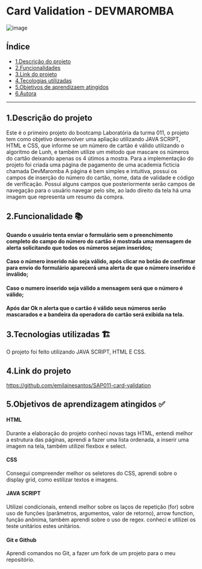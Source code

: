# Card Validation  - DEVMAROMBA

![image](https://github.com/emilainesantos/SAP011-card-validation/assets/84165229/430d358a-c18c-4579-bc22-5ca54a03cfea)




## Índice

* [1.Descrição do projeto](1#-Descrição-do-projeto)
* [2.Funcionalidades](2#-Funcionalidades)
* [3.Link do projeto](3#-Link-do-projeto)
* [4.Tecologias utilizadas](4#-Tecnologias-utilizadas)
* [5.Objetivos de aprendizaem atingidos](5#-Objetivos-de-aprendizagem-atingidos)
* [6.Autora](6#-Autora)
  

***




## 1.Descrição do projeto 

Este é o primeiro projeto do bootcamp Laboratória da turma 011, o projeto tem como
objetivo desenvolver uma apliação utilizando JAVA SCRIPT, HTML e CSS, que informe se 
um número de cartão é válido utilizando o algoritmo de Lunh, e também utilize um
método que mascare os números do cartão deixando apenas os 4 útimos a mostra.
Para a implementação do projeto foi criada uma página de pagamento de uma academia
ficticia chamada DevMaromba A página é bem simples e intuitiva, possui os campos de inserção 
do número do cartão, nome, data de validade e código de verificação. Possui alguns campos 
que posteriormente serão campos de navegação para o usuário navegar pelo site, ao lado direito 
da tela há uma imagem que representa um resumo da compra.




## 2.Funcionalidade 📚

#### Quando o usuário tenta enviar o formulário sem o preenchimento completo do campo do número do cartão é mostrada uma mensagem de alerta solicitando que todos os números sejam inseridos;

#### Caso o número inserido não seja válido, após clicar no botão de confirmar para envio do formulário aparecerá uma alerta de que o número inserido é inválido;

#### Caso o numero inserido seja válido a mensagem será que o número é válido;

#### Após dar Ok n alerta que o cartão é válido seus números serão mascarados e a bandeira da operadora do cartão será exibida na tela.






## 3.Tecnologias utilizadas 🏗️

O projeto foi feito utilizando JAVA SCRIPT, HTML E CSS.


## 4.Link do projeto 
https://github.com/emilainesantos/SAP011-card-validation



## 5.Objetivos de aprendizagem atingidos ✅

#### HTML
Durante a elaboração do projeto conheci novas tags HTML, entendi melhor a estrutura das páginas,
aprendi a fazer uma lista ordenada, a inserir uma imagem na tela, também utilizei flexbox e select.
#### CSS
Consegui compreender melhor os seletores do CSS, aprendi sobre o display grid, como estilizar textos e imagens.
#### JAVA SCRIPT
Utilizei condicionais, entendi melhor sobre  os  laços de repetição (for)
sobre uso de funções (parâmetros, argumentos, valor de retorno), arrow function, função anônima, 
também aprendi sobre o uso de regex.
conheci e utilizei os teste unitários estes unitários.
#### Git e Github
Aprendi comandos no Git, a fazer um fork de um projeto para o meu repositório.





